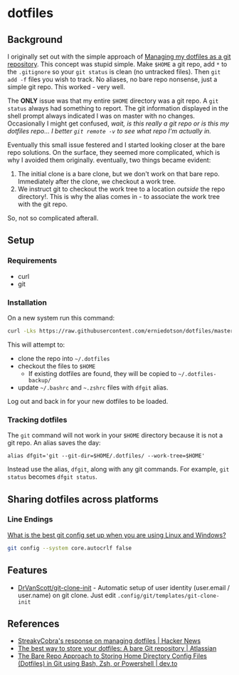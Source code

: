 # dotfiles

## Background

I originally set out with the simple approach of [Managing my dotfiles as a git repository](https://drewdevault.com/2019/12/30/dotfiles.html). This concept was stupid simple. Make `$HOME` a git repo, add `*` to the `.gitignore` so your `git status` is clean (no untracked files). Then `git add -f` files you wish to track. No aliases, no bare repo nonsense, just a simple git repo. This worked - very well.

The **ONLY** issue was that my entire `$HOME` directory was a git repo. A `git status` always had something to report. The git information displayed in the shell prompt always indicated I was on master with no changes. Occasionally I might get confused, *wait, is this really a git repo or is this my dotfiles repo... I better `git remote -v` to see what repo I'm actually in.*

Eventually this small issue festered and I started looking closer at the bare repo solutions. On the surface, they seemed more complicated, which is why I avoided them originally. eventually, two things became evident:

1. The initial clone is a bare clone, but we don't work on that bare repo. Immediately after the clone, we checkout a work tree.
1. We instruct git to checkout the work tree to a location *outside* the repo directory!. This is why the alias comes in - to associate the work tree with the git repo. 

So, not so complicated afterall.

## Setup

### Requirements

- curl
- git

### Installation

On a new system run this command:

```bash
curl -Lks https://raw.githubusercontent.com/erniedotson/dotfiles/master/.bin/install.sh | /bin/bash
```

This will attempt to:

- clone the repo into `~/.dotfiles`
- checkout the files to `$HOME`
  - If existing dotfiles are found, they will be copied to `~/.dotfiles-backup/`
- update `~/.bashrc` and `~.zshrc` files with `dfgit` alias.

Log out and back in for your new dotfiles to be loaded.

### Tracking dotfiles

The `git` command will not work in your `$HOME` directory because it is not a git repo. An alias saves the day:

`alias dfgit='git --git-dir=$HOME/.dotfiles/ --work-tree=$HOME'`

Instead use the alias, `dfgit`, along with any git commands. For example, `git status` becomes `dfgit status`.

## Sharing dotfiles across platforms

### Line Endings

[What is the best git config set up when you are using Linux and Windows?](https://stackoverflow.com/a/6081812)

```bash
git config --system core.autocrlf false
```

## Features

* [DrVanScott/git-clone-init](https://github.com/DrVanScott/git-clone-init) - Automatic setup of user identity (user.email / user.name) on git clone. Just edit `.config/git/templates/git-clone-init`


## References

- [StreakyCobra's response on managing dotfiles | Hacker News](https://news.ycombinator.com/item?id=11070797)
- [The best way to store your dotfiles: A bare Git repository | Atlassian](https://www.atlassian.com/git/tutorials/dotfiles)
- [The Bare Repo Approach to Storing Home Directory Config Files (Dotfiles) in Git using Bash, Zsh, or Powershell | dev.to](https://dev.to/bowmanjd/store-home-directory-config-files-dotfiles-in-git-using-bash-zsh-or-powershell-the-bare-repo-approach-35l3)
